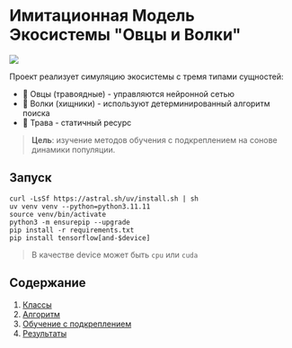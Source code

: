 # Имитационная Модель Экосистемы "Овцы и Волки"

![](https://img.shields.io/badge/python-3.11-blue)

Проект реализует симуляцию экосистемы с тремя типами сущностей:

- 🐑 Овцы (травоядные) - управляются нейронной сетью
- 🐺 Волки (хищники) - используют детерминированный алгоритм поиска
- 🌿 Трава - статичный ресурс


> **Цель**: изучение методов обучения с подкреплением на сонове динамики популяции.

## Запуск

```
curl -LsSf https://astral.sh/uv/install.sh | sh
uv venv venv --python=python3.11.11
source venv/bin/activate
python3 -m ensurepip --upgrade
pip install -r requirements.txt
pip install tensorflow[and-$device]
```

> В качестве device может быть `cpu` или `cuda`

## Содержание 

1. [Классы](docs/classes.md)
2. [Алгоритм](docs/algoritm.md)
3. [Обучение с подкреплением](docs/RL.md)
4. [Результаты](docs/result.md)
